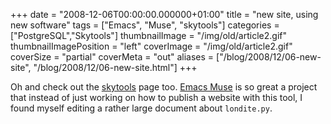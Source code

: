 +++
date = "2008-12-06T00:00:00.000000+01:00"
title = "new site, using new software"
tags = ["Emacs", "Muse", "skytools"]
categories = ["PostgreSQL","Skytools"]
thumbnailImage = "/img/old/article2.gif"
thumbnailImagePosition = "left"
coverImage = "/img/old/article2.gif"
coverSize = "partial"
coverMeta = "out"
aliases = ["/blog/2008/12/06-new-site",
           "/blog/2008/12/06-new-site.html"]
+++

Oh and check out the 
[skytools](skytools.html) page too. 
[Emacs Muse](http://mwolson.org/projects/EmacsMuse.html) is so great a project
that instead of just working on how to publish a website with this tool, I
found myself editing a rather large document about 
`londite.py`.
